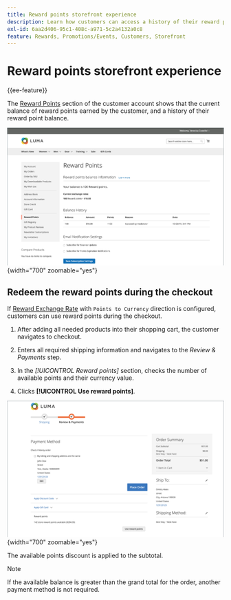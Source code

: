 ```yaml
---
title: Reward points storefront experience
description: Learn how customers can access a history of their reward point balance in their storefront account.
exl-id: 6aa2d406-95c1-408c-a971-5c2a4132a0c8
feature: Rewards, Promotions/Events, Customers, Storefront
---
```

# Reward points storefront experience

{{ee-feature}}

The [Reward Points](rewards-loyalty.md) section of the customer account shows that the current balance of reward points earned by the customer, and a history of their reward point balance.

![Reward Points](./assets/account-dashboard-reward-points.png){width="700" zoomable="yes"}

## Redeem the reward points during the checkout

If [Reward Exchange Rate](reward-exchange-rates.md) with `Points to Currency` direction is configured, customers can use reward points during the checkout.

1. After adding all needed products into their shopping cart, the customer navigates to checkout.

1. Enters all required shipping information and navigates to the _Review & Payments_ step.

1. In the _[!UICONTROL Reward points]_ section, checks the number of available points and their currency value.

1. Clicks **[!UICONTROL Use reward points]**.

![Reward Points on checkout](./assets/reward-points-on-checkout.png){width="700" zoomable="yes"}

The available points discount is applied to the subtotal.

>[!NOTE]
>
>If the available balance is greater than the grand total for the order, another payment method is not required.
